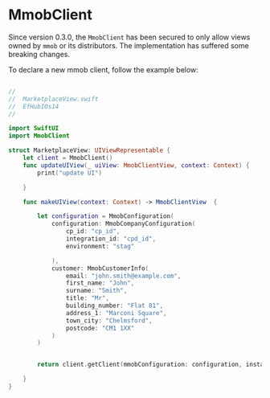 # MmobClient

Since version 0.3.0, the `MmobClient` has been secured to only allow views owned by `mmob` or its distributors. The implementation has suffered some breaking changes.

To declare a new mmob client, follow the example below:

```swift

//
//  MarketplaceView.swift
//  EfHubIOs14
//

import SwiftUI
import MmobClient

struct MarketplaceView: UIViewRepresentable {
    let client = MmobClient()
    func updateUIView(_ uiView: MmobClientView, context: Context) {
        print("update UI")

    }

    func makeUIView(context: Context) -> MmobClientView  {

        let configuration = MmobConfiguration(
            configuration: MmobCompanyConfiguration(
                cp_id: "cp_id",
                integration_id: "cpd_id",
                environment: "stag"

            ),
            customer: MmobCustomerInfo(
                email: "john.smith@example.com",
                first_name: "John",
                surname: "Smith",
                title: "Mr",
                building_number: "Flat 81",
                address_1: "Marconi Square",
                town_city: "Chelmsford",
                postcode: "CM1 1XX"
            )
        )


        return client.getClient(mmobConfiguration: configuration, instanceDomain:"ef-network.com")

    }
}


```
